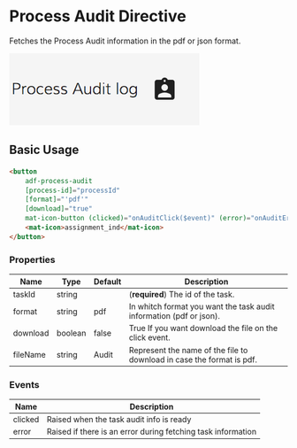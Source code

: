 # Process Audit Directive

Fetches the Process Audit information in the pdf or json format.

![adf-process-audit-directive](docassets/images/adf-process-audit-directive.png)

## Basic Usage

```html
<button
    adf-process-audit
    [process-id]="processId"
    [format]="'pdf'"
    [download]="true"
    mat-icon-button (clicked)="onAuditClick($event)" (error)="onAuditError($event)" >
    <mat-icon>assignment_ind</mat-icon>
</button>
```

### Properties

| Name | Type | Default | Description |
| --- | --- | --- | --- |
| taskId | string | | (**required**) The id of the task. |
| format | string | pdf | In whitch format you want the task audit information (pdf or json). |
| download | boolean | false | True If you want download the file on the click event. |
| fileName | string | Audit | Represent the name of the file to download in case the format is pdf. |

### Events

| Name | Description |
| --- | --- |
| clicked | Raised when the task audit info is ready |
| error | Raised if there is an error during fetching task information |
